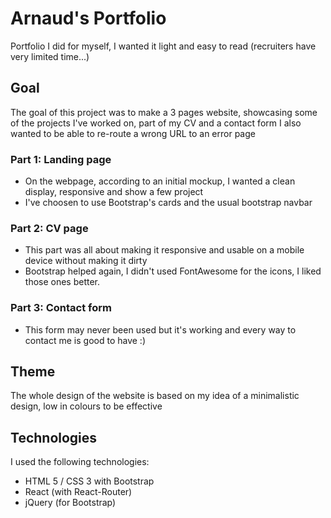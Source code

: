 # Arnaud's Portfolio

Portfolio I did for myself, I wanted it light and easy to read (recruiters have very limited time...)

## Goal
The goal of this project was to make a 3 pages website, showcasing some of the projects I've worked on, part of my CV and a contact form
I also wanted to be able to re-route a wrong URL to an error page

### Part 1: Landing page
* On the webpage, according to an initial mockup, I wanted a clean display, responsive and show a few project
* I've choosen to use Bootstrap's cards and the usual bootstrap navbar

### Part 2: CV page
* This part was all about making it responsive and usable on a mobile device without making it dirty
* Bootstrap helped again, I didn't used FontAwesome for the icons, I liked those ones better.

### Part 3: Contact form
* This form may never been used but it's working and every way to contact me is good to have :)


## Theme
The whole design of the website is based on my idea of a minimalistic design, low in colours to be effective


## Technologies
I used the following technologies:
* HTML 5 / CSS 3 with Bootstrap
* React (with React-Router)
* jQuery (for Bootstrap)
